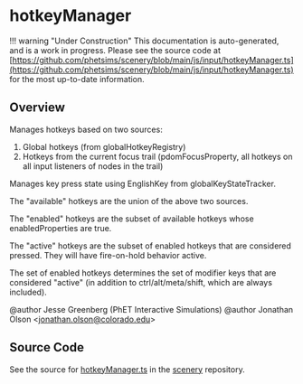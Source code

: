 # hotkeyManager

!!! warning "Under Construction"
    This documentation is auto-generated, and is a work in progress. Please see the source code at
    [https://github.com/phetsims/scenery/blob/main/js/input/hotkeyManager.ts](https://github.com/phetsims/scenery/blob/main/js/input/hotkeyManager.ts) for the most up-to-date information.

## Overview

Manages hotkeys based on two sources:

1. Global hotkeys (from globalHotkeyRegistry)
2. Hotkeys from the current focus trail (pdomFocusProperty, all hotkeys on all input listeners of
   nodes in the trail)

Manages key press state using EnglishKey from globalKeyStateTracker.

The "available" hotkeys are the union of the above two sources.

The "enabled" hotkeys are the subset of available hotkeys whose enabledProperties are true.

The "active" hotkeys are the subset of enabled hotkeys that are considered pressed. They will have fire-on-hold
behavior active.

The set of enabled hotkeys determines the set of modifier keys that are considered "active" (in addition to
ctrl/alt/meta/shift, which are always included).

@author Jesse Greenberg (PhET Interactive Simulations)
@author Jonathan Olson &lt;jonathan.olson@colorado.edu&gt;



## Source Code

See the source for [hotkeyManager.ts](https://github.com/phetsims/scenery/blob/main/js/input/hotkeyManager.ts) in the [scenery](https://github.com/phetsims/scenery) repository.
